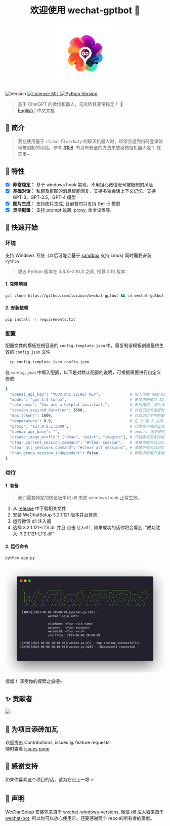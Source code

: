 <h1 align="center">欢迎使用 wechat-gptbot 👋</h1>
<div align="center">
  <img width="200" src="./docs/images/logo.png">
</div>
<p>
  <img alt="Version" src="https://img.shields.io/badge/version-1.0.0-blue.svg?cacheSeconds=2592000" />
  <a href="#" target="_blank">
    <img alt="License: MIT" src="https://img.shields.io/badge/License-MIT-green.svg" />
  </a>
  <a href="https://www.python.org/">
    <img
      alt="Python Version"
      src="https://img.shields.io/badge/python-%20%3E%3D%203.8-brightgreen"
    />
  </a>
</p>

> 基于 ChatGPT 的微信机器人，无风险且非常稳定！ 🚀  
> [English](README.md) | 中文文档

## 🎤 简介

> 我在使用基于 `itchat` 和 `wechaty` 的聊天机器人时，经常会遇到扫码登录账号被限制的风险。参考 [#158](https://github.com/AutumnWhj/ChatGPT-wechat-bot/issues/158). 有没有安全的方法来使用微信机器人呢？ 在这里~

## 🌟 特性

- [x] **非常稳定：** 基于 windows hook 实现，不用担心微信账号被限制的风险
- [x] **基础对话：** 私聊及群聊的消息智能回复，支持多轮会话上下文记忆，支持 GPT-3，GPT-3.5，GPT-4 模型
- [x] **图片生成：** 支持图片生成, 目前暂时只支持 Dell-E 模型
- [x] **灵活配置：** 支持 prompt 设置, proxy, 命令设置等.

## 🚀 快速开始

### 环境

支持 Windows 系统（以后可能会基于 [sandbox](https://github.com/huan/docker-wechat) 支持 Linux) 同时需要安装 `Python`

> 建议 Python 版本在 3.8.X~3.10.X 之间, 推荐 3.10 版本

#### 1. 克隆项目

```bash
git clone https://github.com/iuiaoin/wechat-gptbot && cd wechat-gptbot
```

#### 2. 安装依赖

```bash
pip install -r requirements.txt
```

### 配置

配置文件的模板在根目录的 `config.template.json` 中，需复制该模板创建最终生效的 `config.json` 文件

```bash
  cp config.template.json config.json
```

在 `config.json` 中填入配置，以下是对默认配置的说明，可根据需要进行自定义修改:

```bash
{
  "openai_api_key": "YOUR API SECRET KEY",             # 填入你的 OpenAI API Key
  "model": "gpt-3.5-turbo",                            # 要使用的模型 ID, 支持 gpt-3.5-turbo, gpt-4, gpt-4-32k 等
  "role_desc": "You are a helpful assistant.",         # 角色描述, 作为系统 prompt
  "session_expired_duration": 3600,                    # 对话记忆的保留时长
  "max_tokens": 1000,                                  # 对话记忆字符的最大 token 数量
  "temperature": 0.9,                                  # 在 0 到 2 之间. 更高的数值会使 chatGPT 的输出更加随机, 而较低的数值会使其更加稳定
  "proxy": "127.0.0.1:3000",                           # 代理客户端的ip和端口
  "openai_api_base": "",                               # openai 服务使用的 api url
  "create_image_prefix": ["draw", "paint", "imagine"], # 开启图片回复的前缀
  "clear_current_session_command": "#clear session",   # 清楚当前对话记忆
  "clear_all_sessions_command": "#clear all sessions", # 清楚所有对话记忆
  "chat_group_session_independent": false              # 群聊中的用户会话上下文是否是各自独立的
}
```

### 运行

#### 1. 准备

> 我们需要特定的微信版本和 dll 来使 windows hook 正常生效。

1. 从 [release](https://github.com/iuiaoin/wechat-gptbot/releases/tag/v1.0.0) 中下载相关文件
2. 安装 WeChatSetup 3.2.1.121 版本并且登录
3. 运行微信 dll 注入器
4. 选择 3.2.1.121-LTS.dll 并且 点击 `注入dll`, 如果成功的话你将会看到: "成功注入: 3.2.1.121-LTS.dll"

#### 2. 运行命令

```bash
python app.py
```

<img width="1440" src="./docs/images/shell.png">

噹噹！ 享受你的探索之旅吧~

## ✨ 贡献者

<a href="https://github.com/iuiaoin/wechat-gptbot/graphs/contributors">
  <img src="https://contrib.rocks/image?repo=iuiaoin/wechat-gptbot" />
</a>

## 🤝 为项目添砖加瓦

欢迎提出 Contributions, issues 与 feature requests!<br />随时查看 [issues page](https://github.com/iuiaoin/wechat-gptbot/issues).

## 🙏 感谢支持

如果你喜欢这个项目的话，请为它点上一颗 ⭐️

## 📢 声明

WeChatSetup 安装包来自于 [wechat-windows-versions](https://github.com/tom-snow/wechat-windows-versions/releases), 微信 dll 注入器来自于 [wechat-bot](https://github.com/cixingguangming55555/wechat-bot), 所以你可以放心使用它。还要感谢两个 repo 的所有者的贡献。
